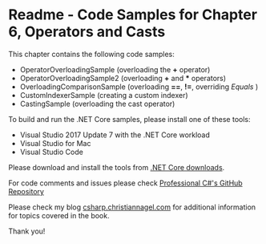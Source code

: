 # Readme - Code Samples for Chapter 6, Operators and Casts

This chapter contains the following code samples:

* OperatorOverloadingSample (overloading the **+** operator)
* OperatorOverloadingSample2 (overloading __+__ and __*__ operators)
* OverloadingComparisonSample (overloading **==**, **!=**, overriding *Equals* )
* CustomIndexerSample (creating a custom indexer)
* CastingSample (overloading the cast operator)

To build and run the .NET Core samples, please install one of these tools:

* Visual Studio 2017 Update 7 with the .NET Core workload
* Visual Studio for Mac
* Visual Studio Code

Please download and install the tools from [.NET Core downloads](https://www.microsoft.com/net/core).
 
For code comments and issues please check [Professional C#'s GitHub Repository](https://github.com/ProfessionalCSharp/ProfessionalCSharp7)

Please check my blog [csharp.christiannagel.com](https://csharp.christiannagel.com "csharp.christiannagel.com") for additional information for topics covered in the book.

Thank you!